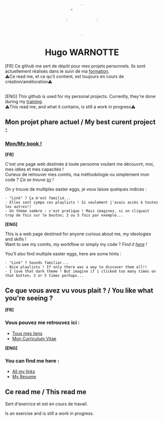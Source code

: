 <div align="center"><img src="https://avatars.githubusercontent.com/u/65256945?v=4" align="center" width="100" style='border-radius:50%;'><h1>Hugo WARNOTTE</h1></div>

[FR] Ce github me sert de dépôt pour mes projets personnels. Ils sont actuellement réalisés dans le suivi de ma [formation](https://technifutur.be/event/developpeur-web-full-stack/).<br>
⚠️Ce read me, et ce qu'il contient, est toujours en cours de création/amélioration⚠️
</br></br>

[ENG] This github is used for my personal projects. Currently, they're done during my [training](https://technifutur.be/event/developpeur-web-full-stack/).<br>
⚠️This read me, and what it contains, is still a work in progress⚠️

## Mon projet phare actuel / My best curent project :

### [Mon/My book !](https://vaganuki.github.io/book)
<b>[FR]</b></br>

C'est une page web destinée à toute personne voulant me découvrir, moi, mes idées et mes capacités ! </br>
Curieux de retrouver mes comits, ma méthodologie ou simplement mon code ? <i>Ça se trouve [ici](https://github.com/Vaganuki/book) !</i>

On y trouve de multiples easter eggs, je vous laisse quelques indices :
```
- "Link" ? Ça m'est familié...
- Elles sont sympa ces playlists ! Si seulement j'avais accès à toutes les autres!!
- Un thème sombre : c'est pratique ! Mais imaginez, si on cliquait trop de fois sur le bouton; 3 ou 5 fois par exemple...
```

<b>[ENG]</b></br>

This is a web page destined for anyone curious about me, my ideologies and skills ! </br>
Want to see my comits, my workflow or simply my code ? <i>Find it [here](https://github.com/Vaganuki/book) !</i>

You'll also find multiple easter eggs, here are some hints :
```
- "Link" ? Sounds familiar...
- Nice playlists ! If only there was a way to discover them all!!
- I love that dark theme ! But imagine if i clicked too many times on that button; 3 or 5 times perhaps...
```

## Ce que vous avez vu vous plait ? / You like what you're seeing ?
<b>[FR]</b></br>
### Vous pouvez me retrouvez ici :
- [Tous mes liens](https://vaganuki.github.io/book/#linkTree)
- [Mon Curriculum Vitae](https://www.canva.com/design/DAGQYVOALNI/uKaxy128L5twNBy3TQ9MRA/view?utm_content=DAGQYVOALNI&utm_campaign=designshare&utm_medium=link2&utm_source=uniquelinks&utlId=hc0ce673f13)

<b>[ENG]</b></br>
### You can find me here :
- [All my links](https://vaganuki.github.io/book/#linkTree)
- [My Resume](https://www.canva.com/design/DAGQYVOALNI/uKaxy128L5twNBy3TQ9MRA/view?utm_content=DAGQYVOALNI&utm_campaign=designshare&utm_medium=link2&utm_source=uniquelinks&utlId=hc0ce673f13)

## Ce read me / This read me

Sert d'exercice et est en cours de travail.

Is an exercise and is still a work in progress.
